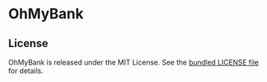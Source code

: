 # OhMyBank

## License

OhMyBank is released under the MIT License. See the [bundled LICENSE file](LICENSE)
for details.
